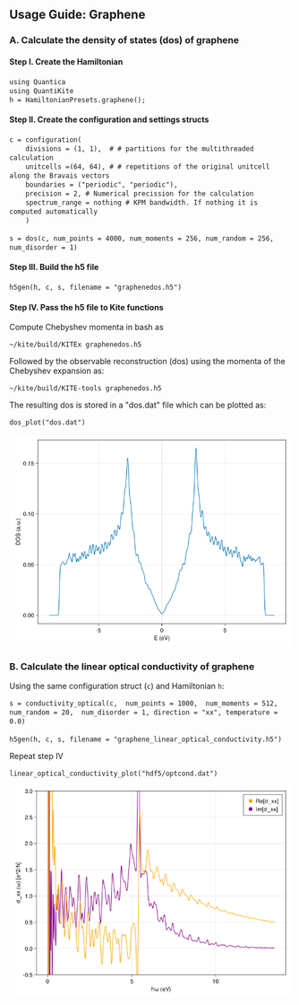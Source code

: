 ## Usage Guide: Graphene
### A. Calculate the density of states (dos) of graphene 
#### Step I. Create the Hamiltonian

```
using Quantica
using QuantiKite
h = HamiltonianPresets.graphene();
```
#### Step II. Create the configuration and settings structs

```
c = configuration(
    divisions = (1, 1),  # # partitions for the multithreaded calculation
    unitcells =(64, 64), # # repetitions of the original unitcell along the Bravais vectors
    boundaries = ("periodic", "periodic"),  
    precision = 2, # Numerical precission for the calculation
    spectrum_range = nothing # KPM bandwidth. If nothing it is computed automatically
    )

s = dos(c, num_points = 4000, num_moments = 256, num_random = 256, num_disorder = 1)
```
#### Step III. Build the h5 file
```
h5gen(h, c, s, filename = "graphenedos.h5")
```
#### Step IV. Pass the h5 file to Kite functions
Compute Chebyshev momenta in bash as
```
~/kite/build/KITEx graphenedos.h5
```
Followed by the observable reconstruction (dos) using the momenta of the Chebyshev expansion as:
```
~/kite/build/KITE-tools graphenedos.h5
```
The resulting dos is stored in a "dos.dat" file which can be plotted as:
```
dos_plot("dos.dat")
```
![ScreenShot](graphenedos.png)
### B. Calculate the linear optical conductivity of graphene 
Using the same configuration struct (```c```) and Hamiltonian ```h```:
```
s = conductivity_optical(c,  num_points = 1000,  num_moments = 512,  num_random = 20,  num_disorder = 1, direction = "xx", temperature = 0.0)

h5gen(h, c, s, filename = "graphene_linear_optical_conductivity.h5")
```
Repeat step IV
```
linear_optical_conductivity_plot("hdf5/optcond.dat")
```
![ScreenShot](optcond.png)



